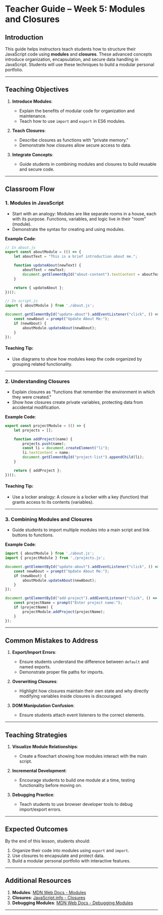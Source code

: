 
# **Teacher Guide – Week 5: Modules and Closures**

## **Introduction**
This guide helps instructors teach students how to structure their JavaScript code using **modules** and **closures**. These advanced concepts introduce organization, encapsulation, and secure data handling in JavaScript. Students will use these techniques to build a modular personal portfolio.

---

## **Teaching Objectives**
1. **Introduce Modules**:
   - Explain the benefits of modular code for organization and maintenance.
   - Teach how to use `import` and `export` in ES6 modules.

2. **Teach Closures**:
   - Describe closures as functions with "private memory."
   - Demonstrate how closures allow secure access to data.

3. **Integrate Concepts**:
   - Guide students in combining modules and closures to build reusable and secure code.

---

## **Classroom Flow**

### **1. Modules in JavaScript**
- Start with an analogy: Modules are like separate rooms in a house, each with its purpose. Functions, variables, and logic live in their "room" (module).
- Demonstrate the syntax for creating and using modules.

**Example Code**:
```javascript
// In about.js
export const aboutModule = (() => {
    let aboutText = "This is a brief introduction about me.";

    function updateAbout(newText) {
        aboutText = newText;
        document.getElementById("about-content").textContent = aboutText;
    }

    return { updateAbout };
})();

// In script.js
import { aboutModule } from './about.js';

document.getElementById("update-about").addEventListener("click", () => {
    const newAbout = prompt("Update About Me:");
    if (newAbout) {
        aboutModule.updateAbout(newAbout);
    }
});
```

#### **Teaching Tip**:
- Use diagrams to show how modules keep the code organized by grouping related functionality.

---

### **2. Understanding Closures**
- Explain closures as "functions that remember the environment in which they were created."
- Show how closures create private variables, protecting data from accidental modification.

**Example Code**:
```javascript
export const projectModule = (() => {
    let projects = [];

    function addProject(name) {
        projects.push(name);
        const li = document.createElement("li");
        li.textContent = name;
        document.getElementById("project-list").appendChild(li);
    }

    return { addProject };
})();
```

#### **Teaching Tip**:
- Use a locker analogy: A closure is a locker with a key (function) that grants access to its contents (variables).

---

### **3. Combining Modules and Closures**
- Guide students to import multiple modules into a main script and link buttons to functions.

**Example Code**:
```javascript
import { aboutModule } from './about.js';
import { projectModule } from './projects.js';

document.getElementById("update-about").addEventListener("click", () => {
    const newAbout = prompt("Update About Me:");
    if (newAbout) {
        aboutModule.updateAbout(newAbout);
    }
});

document.getElementById("add-project").addEventListener("click", () => {
    const projectName = prompt("Enter project name:");
    if (projectName) {
        projectModule.addProject(projectName);
    }
});
```

---

## **Common Mistakes to Address**
1. **Export/Import Errors**:
   - Ensure students understand the difference between `default` and named exports.
   - Demonstrate proper file paths for imports.

2. **Overwriting Closures**:
   - Highlight how closures maintain their own state and why directly modifying variables inside closures is discouraged.

3. **DOM Manipulation Confusion**:
   - Ensure students attach event listeners to the correct elements.

---

## **Teaching Strategies**
1. **Visualize Module Relationships**:
   - Create a flowchart showing how modules interact with the main script.

2. **Incremental Development**:
   - Encourage students to build one module at a time, testing functionality before moving on.

3. **Debugging Practice**:
   - Teach students to use browser developer tools to debug import/export errors.

---

## **Expected Outcomes**
By the end of this lesson, students should:
1. Organize their code into modules using `export` and `import`.
2. Use closures to encapsulate and protect data.
3. Build a modular personal portfolio with interactive features.

---

## **Additional Resources**
1. **Modules**: [MDN Web Docs - Modules](https://developer.mozilla.org/en-US/docs/Web/JavaScript/Guide/Modules)
2. **Closures**: [JavaScript.info - Closures](https://javascript.info/closure)
3. **Debugging Modules**: [MDN Web Docs - Debugging Modules](https://developer.mozilla.org/en-US/docs/Web/JavaScript/Guide/Modules#debugging)

---
